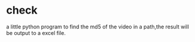# check
a little python program to find the md5 of the video in a path,the result will be output to a excel file.
